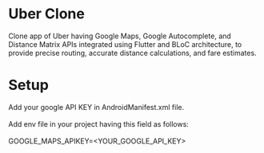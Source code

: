 # Uber Clone

Clone app of Uber having Google Maps, Google Autocomplete, and Distance Matrix APIs integrated using Flutter and BLoC architecture, to provide precise routing, accurate distance calculations, and fare estimates.

# Setup

Add your google API KEY in AndroidManifest.xml file.
<br>
<br>
Add env file in your project having this field as follows:
<br>
<br>
GOOGLE_MAPS_APIKEY=<YOUR_GOOGLE_API_KEY>
